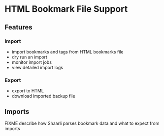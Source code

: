 # HTML Bookmark File Support

## Features

### Import
* import bookmarks and tags from HTML bookmarks file
* dry run an import
* monitor import jobs
* view detailed import logs

### Export
* export to HTML
* download imported backup file

## Imports
FIXME describe how Shaarli parses bookmark data and what to expect from imports
